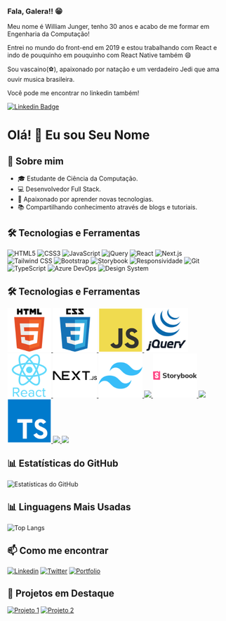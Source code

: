 

### Fala, Galera!! 😁

Meu nome é William Junger, tenho 30 anos e acabo de me formar em Engenharia da Computação!

Entrei no mundo do front-end em 2019 e estou trabalhando com React e indo de pouquinho em pouquinho com React Native também 😄

Sou vascaino(⚽️), apaixonado por natação e um verdadeiro Jedi que ama ouvir musica brasileira.


Você pode me encontrar no linkedin também!

[![Linkedin Badge](https://img.shields.io/badge/-LinkedIn-blue?style=flat-square&logo=Linkedin&logoColor=white&link=https://www.linkedin.com/in/william-junger)](https://www.linkedin.com/in/william-junger)




<!--
**Willjunger/Willjunger** is a ✨ _special_ ✨ repository because its `README.md` (this file) appears on your GitHub profile.

Here are some ideas to get you started:

- 🔭 I’m currently working on ...
- 🌱 I’m currently learning ...
- 👯 I’m looking to collaborate on ...
- 🤔 I’m looking for help with ...
- 💬 Ask me about ...
- 📫 How to reach me: ...
- 😄 Pronouns: ...
- ⚡ Fun fact: ...
-->


<!-- Seu Nome -->
# Olá! 👋 Eu sou Seu Nome

## 🚀 Sobre mim
- 🎓 Estudante de Ciência da Computação.
- 💻 Desenvolvedor Full Stack.
- 🌱 Apaixonado por aprender novas tecnologias.
- 📚 Compartilhando conhecimento através de blogs e tutoriais.

## 🛠️ Tecnologias e Ferramentas
![HTML5](https://img.shields.io/badge/-HTML5-E34F26?style=flat-square&logo=html5&logoColor=white)
![CSS3](https://img.shields.io/badge/-CSS3-1572B6?style=flat-square&logo=css3&logoColor=white)
![JavaScript](https://img.shields.io/badge/-JavaScript-yellow?style=flat-square&logo=javascript&logoColor=white)
![jQuery](https://img.shields.io/badge/-jQuery-blue?style=flat-square&logo=jquery&logoColor=white)
![React](https://img.shields.io/badge/-React-blue?style=flat-square&logo=react&logoColor=white)
![Next.js](https://img.shields.io/badge/-Next.js-black?style=flat-square&logo=next.js&logoColor=white)
![Tailwind CSS](https://img.shields.io/badge/-Tailwind_CSS-38B2AC?style=flat-square&logo=tailwind-css&logoColor=white)
![Bootstrap](https://img.shields.io/badge/-Bootstrap-7952B3?style=flat-square&logo=bootstrap&logoColor=white)
![Storybook](https://img.shields.io/badge/-Storybook-FF4785?style=flat-square&logo=storybook&logoColor=white)
![Responsividade](https://img.shields.io/badge/-Responsividade-gray?style=flat-square)
![Git](https://img.shields.io/badge/-Git-F05032?style=flat-square&logo=git&logoColor=white)
![TypeScript](https://img.shields.io/badge/-TypeScript-007ACC?style=flat-square&logo=typescript&logoColor=white)
![Azure DevOps](https://img.shields.io/badge/-Azure_DevOps-0078D7?style=flat-square&logo=azure-devops&logoColor=white)
![Design System](https://img.shields.io/badge/-Design_System-009688?style=flat-square)

## 🛠️ Tecnologias e Ferramentas
<p float="left">
  <a href="https://developer.mozilla.org/en-US/docs/Web/Guide/HTML/HTML5">
    <img src="https://raw.githubusercontent.com/devicons/devicon/master/icons/html5/html5-original-wordmark.svg" width="100" />
  </a>
  <a href="https://developer.mozilla.org/en-US/docs/Web/CSS">
    <img src="https://raw.githubusercontent.com/devicons/devicon/master/icons/css3/css3-original-wordmark.svg" width="100" /> 
  </a>
  <a href="https://developer.mozilla.org/en-US/docs/Web/JavaScript">
    <img src="https://raw.githubusercontent.com/devicons/devicon/master/icons/javascript/javascript-original.svg" width="100" />
  </a>
  <a href="https://jquery.com/">
    <img src="https://raw.githubusercontent.com/devicons/devicon/master/icons/jquery/jquery-original-wordmark.svg" width="100" />
  </a>
  <a href="https://reactjs.org/">
    <img src="https://raw.githubusercontent.com/devicons/devicon/master/icons/react/react-original-wordmark.svg" width="100" />
  </a>
  <a href="https://nextjs.org/">
    <img src="https://raw.githubusercontent.com/devicons/devicon/master/icons/nextjs/nextjs-original-wordmark.svg" width="100" />
  </a>
  <a href="https://tailwindcss.com/">
    <img src="https://raw.githubusercontent.com/devicons/devicon/master/icons/tailwindcss/tailwindcss-original.svg" width="100" />
  </a>
  <a href="https://getbootstrap.com/">
    <img src="https://img.icons8.com/color/96/000000/bootstrap.png" width="100" />
  </a>
  <a href="https://storybook.js.org/">
    <img src="https://raw.githubusercontent.com/devicons/devicon/master/icons/storybook/storybook-original-wordmark.svg" width="100" />
  </a>
  <a href="https://git-scm.com/">
    <img src="https://www.vectorlogo.zone/logos/git-scm/git-scm-icon.svg" width="100" />
  </a>
  <a href="https://www.typescriptlang.org/">
    <img src="https://raw.githubusercontent.com/devicons/devicon/master/icons/typescript/typescript-original.svg" width="100" />
  </a>
  <a href="https://azure.microsoft.com/en-us/services/devops/">
    <img src="https://raw.githubusercontent.com/devicons/devicon/master/icons/azuredevops/azuredevops-original-wordmark.svg" width="100" />
  </a>
  <a href="https://designsystems.com/">
    <img src="https://raw.githubusercontent.com/devicons/devicon/master/icons/designsystem/designsystem-original.svg" width="100" />
  </a>
</p>


## 📊 Estatísticas do GitHub
![Estatísticas do GitHub](https://github-readme-stats.vercel.app/api?username=willjunger&show_icons=true&theme=dark)

## 📊 Linguagens Mais Usadas
![Top Langs](https://github-readme-stats.vercel.app/api/top-langs/?username=willjunger&layout=compact&theme=dark)


## 📫 Como me encontrar
[![Linkedin](https://img.shields.io/badge/-LinkedIn-blue?style=flat-square&logo=linkedin&logoColor=white&link=link_para_seu_perfil)](link_para_seu_perfil)
[![Twitter](https://img.shields.io/badge/-Twitter-blue?style=flat-square&logo=twitter&link=link_para_seu_perfil)](link_para_seu_perfil)
[![Portfolio](https://img.shields.io/badge/-Portfolio-blue?style=flat-square&link=link_para_seu_portfolio)](link_para_seu_portfolio)

## 🎉 Projetos em Destaque
[![Projeto 1](https://github-readme-stats.vercel.app/api/pin/?username=willjunger&repo=projeto1&show_owner=true)](link_para_projeto_1)
[![Projeto 2](https://github-readme-stats.vercel.app/api/pin/?username=willjunger&repo=projeto2&show_owner=true)](link_para_projeto_2)


